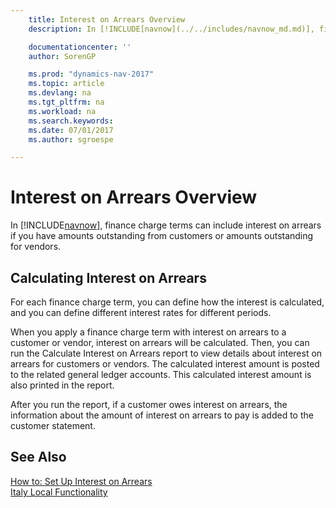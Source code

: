 ```yaml
---
    title: Interest on Arrears Overview
    description: In [!INCLUDE[navnow](../../includes/navnow_md.md)], finance charge terms can include interest on arrears if you have amounts outstanding from customers or amounts outstanding for vendors.

    documentationcenter: ''
    author: SorenGP

    ms.prod: "dynamics-nav-2017"
    ms.topic: article
    ms.devlang: na
    ms.tgt_pltfrm: na
    ms.workload: na
    ms.search.keywords:
    ms.date: 07/01/2017
    ms.author: sgroespe

---
```

# Interest on Arrears Overview
In [!INCLUDE[navnow](../../includes/navnow_md.md)], finance charge terms can include interest on arrears if you have amounts outstanding from customers or amounts outstanding for vendors.  

## Calculating Interest on Arrears  
For each finance charge term, you can define how the interest is calculated, and you can define different interest rates for different periods.  

When you apply a finance charge term with interest on arrears to a customer or vendor, interest on arrears will be calculated. Then, you can run the Calculate Interest on Arrears report to view details about interest on arrears for customers or vendors. The calculated interest amount is posted to the related general ledger accounts. This calculated interest amount is also printed in the report.  

After you run the report, if a customer owes interest on arrears, the information about the amount of interest on arrears to pay is added to the customer statement.  

## See Also  
 [How to: Set Up Interest on Arrears](how-to-set-up-interest-on-arrears.md)   
  [Italy Local Functionality](italy-local-functionality.md)
